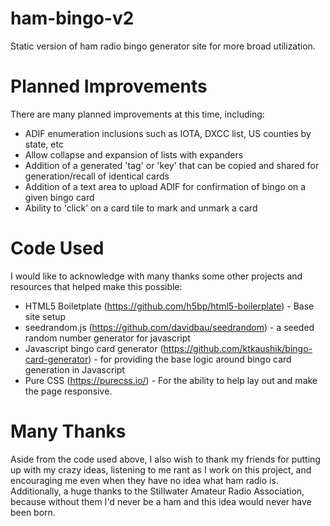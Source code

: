 # ham-bingo-v2
Static version of ham radio bingo generator site for more broad utilization.

# Planned Improvements
There are many planned improvements at this time, including:
* ADIF enumeration inclusions such as IOTA, DXCC list, US counties by state, etc
* Allow collapse and expansion of lists with expanders
* Addition of a generated 'tag' or 'key' that can be copied and shared for generation/recall of identical cards
* Addition of a text area to upload ADIF for confirmation of bingo on a given bingo card
* Ability to 'click' on a card tile to mark and unmark a card

# Code Used
I would like to acknowledge with many thanks some other projects and resources that helped make this possible:
* HTML5 Boiletplate (https://github.com/h5bp/html5-boilerplate) - Base site setup
* seedrandom.js (https://github.com/davidbau/seedrandom) - a seeded random number generator for javascript
* Javascript bingo card generator (https://github.com/ktkaushik/bingo-card-generator) - for providing the base logic around bingo card generation in Javascript
* Pure CSS (https://purecss.io/) - For the ability to help lay out and make the page responsive.


# Many Thanks
Aside from the code used above, I also wish to thank my friends for putting up with my crazy ideas, listening to me rant as I work on this project, and encouraging me even when they have no idea what ham radio is.  Additionally, a huge thanks to the Stillwater Amateur Radio Association, because without them I'd never be a ham and this idea would never have been born.

